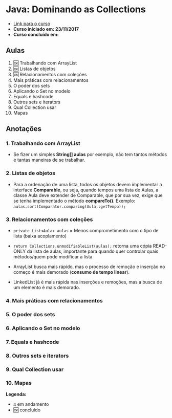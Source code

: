 # Java: Dominando as Collections

- [Link para o curso](https://cursos.alura.com.br/course/java-collections)
- **Curso iniciado em: 23/11/2017**
- **Curso concluído em:**

## Aulas

1. :ok: Trabalhando com ArrayList
2. :ok: Listas de objetos
3. :ok: Relacionamentos com coleções
4. Mais práticas com relacionamentos
5. O poder dos sets
6. Aplicando o Set no modelo
7. Equals e hashcode
8. Outros sets e iterators
9. Qual Collection usar
10. Mapas

## Anotações

### 1. Trabalhando com ArrayList

- Se fizer um simples **String[] aulas** por exemplo, não tem tantos métodos e tantas maneiras de se trabalhar.

### 2. Listas de objetos

- Para a ordenação de uma lista, todos os objetos devem implementar a interface **Comparable**, ou seja, quando tempos uma lista de Aulas, a classe Aula deve extender de Comparable, que por sua vez, exige que se tenha implementado o método **compareTo()**. Exemplo: ```aulas.sort(Comparator.comparing(Aula::getTempo));```

### 3. Relacionamentos com coleções

- ```private List<Aula> aulas``` = Menos comprometimento com o tipo de lista (baixa acoplamento)

- ```return Collections.unmodifiableList(aulas);``` retorna uma cópia READ-ONLY da lista de aulas, importante para quando quer controlar quais métodos/quem pode modificar a lista

- ArrayList busca mais rápido, mas o processo de remoção e inserção no começo é mais demorado (**consumo de tempo linear**).

- LinkedList já é mais rápida nas inserções e remoções, mas a busca de um elemento é mais demorado.

### 4. Mais práticas com relacionamentos

### 5. O poder dos sets

### 6. Aplicando o Set no modelo

### 7. Equals e hashcode

### 8. Outros sets e iterators

### 9. Qual Collection usar

### 10. Mapas

**Legenda:**

- :on: em andamento
- :ok: concluído
